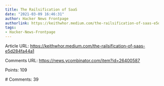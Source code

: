 ```yaml
---
title: The Railsification of SaaS
date: "2021-03-09 16:46:31"
author: Hacker News Frontpage
authorlink: https://keithwhor.medium.com/the-railsification-of-saas-e5d284fa44a1
tags:
- Hacker-News-Frontpage
---
```


<p>Article URL: <a href="https://keithwhor.medium.com/the-railsification-of-saas-e5d284fa44a1">https://keithwhor.medium.com/the-railsification-of-saas-e5d284fa44a1</a></p>
<p>Comments URL: <a href="https://news.ycombinator.com/item?id=26400587">https://news.ycombinator.com/item?id=26400587</a></p>
<p>Points: 109</p>
<p># Comments: 39</p>
